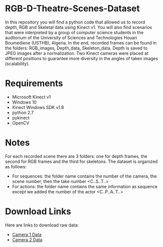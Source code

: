 # RGB-D-Theatre-Scenes-Dataset
In this repository you will find a python code that allowed us to record depth, RGB and Skeletal data using Kinect v1.
You will also find scenarios that were interpreted by a group of computer science students in the auditorium of the University of Sciences and Technologies Houari Boumediene (USTHB), Algeria.
In the end, recorded frames can be found in the folders: RGB_images, Depth_data, Skeleton_data.
Depth is saved to JPEG images after a normalization.
Two Kinect cameras were placed at different positions to guarantee more diversity in the angles of taken images (scalability).

# Requirements
  - Microsoft Kinect v1
  - Windows 10
  - Kinect Windows SDK v1.8
  - python 2.7
  - pykinect
  - OpenCV
 
 # Notes
 For each recorded scene there are 3 folders: one for depth frames, the second for RGB frames and the third for skeletons.
 The dataset is organized as follows:
  - For sequences: the folder name contains the number of the camera, the scene number, then the take number <C..S..T..>
  - For actions: the folder name contains the same information as sequence except we added the number of the actor <C..P..A..T..> 
 
 # Download Links
 Here are links to download raw data:
  - [Camera 1 Data](https://drive.google.com/drive/folders/19AHzZdrccA3IBmkZ-UQ_BIknK_4EozUo?usp=sharing)
  - [Camera 2 Data](https://drive.google.com/drive/folders/1aDHcl8zsBLjVrAiwIfAsq5yq3ypEW7jJ?usp=sharing)
 
 
 
